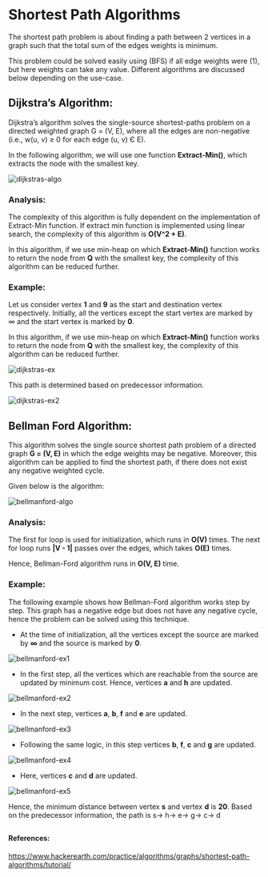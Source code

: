 # Shortest Path Algorithms

The shortest path problem is about finding a path between 2 vertices in a graph such that the total sum of the edges weights is minimum.

This problem could be solved easily using (BFS) if all edge weights were (1), but here weights can take any value. Different algorithms are discussed below depending on the use-case. 


## Dijkstra’s Algorithm:

Dijkstra’s algorithm solves the single-source shortest-paths problem on a directed weighted graph G = (V, E), where all the edges are non-negative (i.e., w(u, v) ≥ 0 for each edge (u, v) Є E).

In the following algorithm, we will use one function **Extract-Min()**, which extracts the node with the smallest key.

![dijkstras-algo](https://user-images.githubusercontent.com/70436834/143532789-6c6ee596-ad2c-46ad-bd0b-5fc547ae091c.png)


### Analysis:

The complexity of this algorithm is fully dependent on the implementation of Extract-Min function. If extract min function is implemented using linear search, the complexity of this algorithm is **O(V^2 + E)**.

In this algorithm, if we use min-heap on which **Extract-Min()** function works to return the node from **Q** with the smallest key, the complexity of this algorithm can be reduced further.

### Example:

Let us consider vertex **1** and **9** as the start and destination vertex respectively. Initially, all the vertices except the start vertex are marked by ∞ and the start vertex is marked by **0**.

In this algorithm, if we use min-heap on which **Extract-Min()** function works to return the node from **Q** with the smallest key, the complexity of this algorithm can be reduced further.

![dijkstras-ex](https://user-images.githubusercontent.com/70436834/143532807-705f4ce4-f3ca-4587-b13f-2d17bfa8bfdd.png)

This path is determined based on predecessor information.

![dijkstras-ex2](https://user-images.githubusercontent.com/70436834/143532822-bec919ba-74f1-43de-b13e-1f35576a84d9.png)


## Bellman Ford Algorithm:

This algorithm solves the single source shortest path problem of a directed graph **G = (V, E)** in which the edge weights may be negative. Moreover, this algorithm can be applied to find the shortest path, if there does not exist any negative weighted cycle.

Given below is the algorithm:

![bellmanford-algo](https://user-images.githubusercontent.com/70436834/143532842-1d412064-b945-44d0-a26d-b3e7b743f39e.png)


### Analysis:

The first for loop is used for initialization, which runs in **O(V)** times. The next for loop runs **|V - 1|** passes over the edges, which takes **O(E)** times.

Hence, Bellman-Ford algorithm runs in **O(V, E)** time.

### Example:

The following example shows how Bellman-Ford algorithm works step by step. This graph has a negative edge but does not have any negative cycle, hence the problem can be solved using this technique.

- At the time of initialization, all the vertices except the source are marked by **∞** and the source is marked by **0**.

![bellmanford-ex1](https://user-images.githubusercontent.com/70436834/143532862-4ecc5b0a-7eda-4176-a21e-b6c152c1f018.png)

- In the first step, all the vertices which are reachable from the source are updated by minimum cost. Hence, vertices **a** and **h** are updated.

![bellmanford-ex2](https://user-images.githubusercontent.com/70436834/143532871-1ecd3724-58b4-4728-9467-61869840470f.png)

- In the next step, vertices **a**, **b**, **f** and **e** are updated.

![bellmanford-ex3](https://user-images.githubusercontent.com/70436834/143532886-0a9a5cfa-d714-4cb6-8e02-65fd2a188422.png)


- Following the same logic, in this step vertices **b**, **f**, **c** and **g** are updated.

![bellmanford-ex4](https://user-images.githubusercontent.com/70436834/143532904-7633c0cf-1425-48d0-95e1-1e7cf94f561f.png)


- Here, vertices **c** and **d** are updated.

![bellmanford-ex5](https://user-images.githubusercontent.com/70436834/143532920-7c37b4e1-4246-4f19-84d4-0976563d6eb0.png)


Hence, the minimum distance between vertex **s** and vertex **d** is **20**.
Based on the predecessor information, the path is s→ h→ e→ g→ c→ d



##
#### References:
https://www.hackerearth.com/practice/algorithms/graphs/shortest-path-algorithms/tutorial/
